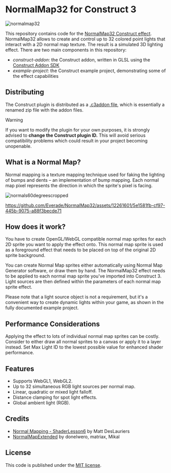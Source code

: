 # NormalMap32 for Construct 3

![normalmap32](https://github.com/Everade/NormalMap32/assets/12261601/8f0d434d-0b15-41e5-a2c2-d50a7432062a)

This repository contains code for the [NormalMap32 Construct effect](https://www.construct.net/make-games/addons/898/normalmap32). NormalMap32 allows to create and control up to 32 colored point lights that interact with a 2D normal map texture. The result is a simulated 3D lighting effect. There are two main components in this repository:

- *construct-addon*: the Construct addon, written in GLSL using the [Construct Addon SDK](https://github.com/Scirra/Construct-Addon-SDK)
- *example-project*: the Construct example project, demonstrating some of the effect capabilities

## Distributing

The Construct plugin is distributed as a [.c3addon file](https://www.construct.net/en/make-games/manuals/addon-sdk/guide/c3addon-file), which is essentially a renamed zip file with the addon files.

> [!WARNING]
> If you want to modify the plugin for your own purposes, it is strongly advised to **change the Construct plugin ID.** This will avoid serious compatibility problems which could result in your project becoming unopenable.

## What is a Normal Map?

Normal mapping is a texture mapping technique used for faking the lighting of bumps and dents – an implementation of bump mapping. Each normal map pixel represents the direction in which the sprite's pixel is facing.

![normals60degreescropped](https://github.com/Everade/NormalMap32/assets/12261601/7f708429-d451-4abf-a192-e44298d647f5)

https://github.com/Everade/NormalMap32/assets/12261601/5e1581fb-cf97-445b-9075-a88f3becde71

## How does it work?

You have to create OpenGL/WebGL compatible normal map sprites for each 2D sprite you want to apply the effect onto. This normal map sprite is used as a foreground effect that needs to be placed on top of the original 2D sprite background.

You can create Normal Map sprites either automatically using Normal Map Generator software, or draw them by hand. The NormalMap32 effect needs to be applied to each normal map sprite you've imported into Construct 3. Light sources are then defined within the parameters of each normal map sprite effect.

Please note that a light source object is not a requirement, but it's a convenient way to create dynamic lights within your game, as shown in the fully documented example project.

## Performance Considerations

Applying the effect to lots of individual normal map sprites can be costly. Consider to either draw all normal sprites to a canvas or apply it to a layer instead. Set Max Light ID to the lowest possible value for enhanced shader performance.

## Features

- Supports WebGL1, WebGL2.
- Up to 32 simultaneous RGB light sources per normal map.
- Linear, quadratic or mixed light falloff.
- Distance clamping for spot light effects.
- Global ambient light (RGB).

## Credits

- [Normal Mapping - ShaderLesson6](https://github.com/mattdesl/lwjgl-basics/wiki/ShaderLesson6) by Matt DesLauriers
- [NormalMapExtended](https://www.construct.net/make-games/addons/194/normalmapextended) by donelwero, matriax, Mikal

## License

This code is published under the [MIT license](LICENSE).
